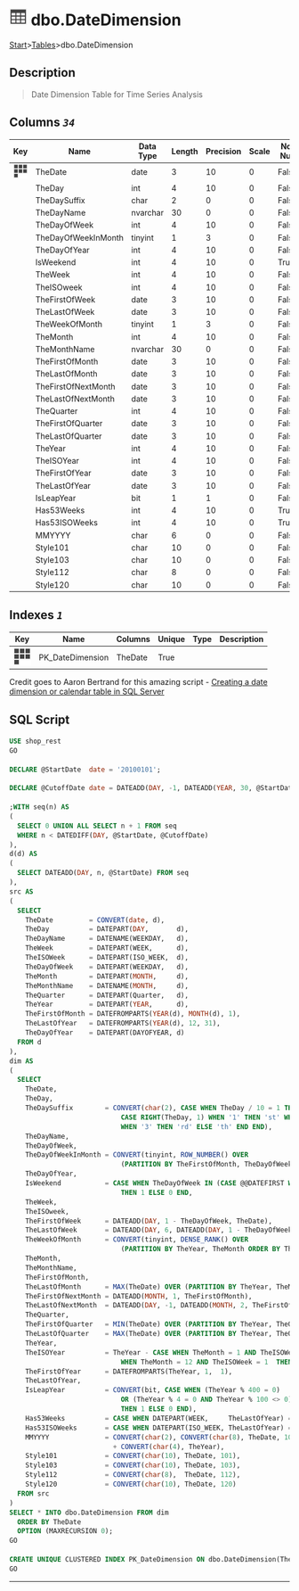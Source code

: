 # ![logo](../Images/table.svg) dbo.DateDimension

[Start](../start.md)>[Tables](./Tables.md)>dbo.DateDimension

## [](#Description) Description

> Date Dimension Table for Time Series Analysis

## [](#Columns) Columns _`34`_

|Key|Name|Data Type|Length|Precision|Scale|Not Null|Description
|---|---|---|---|---|---|---|---
|[![Cluster Key PK_DateDimension](../Images/Cluster.svg)](#Indexes)|TheDate|date|3|10|0|False||
| |TheDay|int|4|10|0|False||
| |TheDaySuffix|char|2|0|0|False||
| |TheDayName|nvarchar|30|0|0|False||
| |TheDayOfWeek|int|4|10|0|False||
| |TheDayOfWeekInMonth|tinyint|1|3|0|False||
| |TheDayOfYear|int|4|10|0|False||
| |IsWeekend|int|4|10|0|True||
| |TheWeek|int|4|10|0|False||
| |TheISOweek|int|4|10|0|False||
| |TheFirstOfWeek|date|3|10|0|False||
| |TheLastOfWeek|date|3|10|0|False||
| |TheWeekOfMonth|tinyint|1|3|0|False||
| |TheMonth|int|4|10|0|False||
| |TheMonthName|nvarchar|30|0|0|False||
| |TheFirstOfMonth|date|3|10|0|False||
| |TheLastOfMonth|date|3|10|0|False||
| |TheFirstOfNextMonth|date|3|10|0|False||
| |TheLastOfNextMonth|date|3|10|0|False||
| |TheQuarter|int|4|10|0|False||
| |TheFirstOfQuarter|date|3|10|0|False||
| |TheLastOfQuarter|date|3|10|0|False||
| |TheYear|int|4|10|0|False||
| |TheISOYear|int|4|10|0|False||
| |TheFirstOfYear|date|3|10|0|False||
| |TheLastOfYear|date|3|10|0|False||
| |IsLeapYear|bit|1|1|0|False||
| |Has53Weeks|int|4|10|0|True||
| |Has53ISOWeeks|int|4|10|0|True||
| |MMYYYY|char|6|0|0|False||
| |Style101|char|10|0|0|False||
| |Style103|char|10|0|0|False||
| |Style112|char|8|0|0|False||
| |Style120|char|10|0|0|False||

## [](#Indexes) Indexes _`1`_

|Key|Name|Columns|Unique|Type|Description
|---|---|---|---|---|---
|[![Cluster Key PK_DateDimension](../Images/Cluster.svg)](#Indexes)|PK_DateDimension|TheDate|True|||

Credit goes to Aaron Bertrand for this amazing script - [Creating a date dimension or calendar table in SQL Server](https://www.mssqltips.com/sqlservertip/4054/creating-a-date-dimension-or-calendar-table-in-sql-server/)

## [](#SqlScript) SQL Script

```SQL
USE shop_rest
GO

DECLARE @StartDate  date = '20100101';

DECLARE @CutoffDate date = DATEADD(DAY, -1, DATEADD(YEAR, 30, @StartDate));

;WITH seq(n) AS
(
  SELECT 0 UNION ALL SELECT n + 1 FROM seq
  WHERE n < DATEDIFF(DAY, @StartDate, @CutoffDate)
),
d(d) AS
(
  SELECT DATEADD(DAY, n, @StartDate) FROM seq
),
src AS
(
  SELECT
    TheDate         = CONVERT(date, d),
    TheDay          = DATEPART(DAY,       d),
    TheDayName      = DATENAME(WEEKDAY,   d),
    TheWeek         = DATEPART(WEEK,      d),
    TheISOWeek      = DATEPART(ISO_WEEK,  d),
    TheDayOfWeek    = DATEPART(WEEKDAY,   d),
    TheMonth        = DATEPART(MONTH,     d),
    TheMonthName    = DATENAME(MONTH,     d),
    TheQuarter      = DATEPART(Quarter,   d),
    TheYear         = DATEPART(YEAR,      d),
    TheFirstOfMonth = DATEFROMPARTS(YEAR(d), MONTH(d), 1),
    TheLastOfYear   = DATEFROMPARTS(YEAR(d), 12, 31),
    TheDayOfYear    = DATEPART(DAYOFYEAR, d)
  FROM d
),
dim AS
(
  SELECT
    TheDate,
    TheDay,
    TheDaySuffix        = CONVERT(char(2), CASE WHEN TheDay / 10 = 1 THEN 'th' ELSE
                            CASE RIGHT(TheDay, 1) WHEN '1' THEN 'st' WHEN '2' THEN 'nd'
                            WHEN '3' THEN 'rd' ELSE 'th' END END),
    TheDayName,
    TheDayOfWeek,
    TheDayOfWeekInMonth = CONVERT(tinyint, ROW_NUMBER() OVER
                            (PARTITION BY TheFirstOfMonth, TheDayOfWeek ORDER BY TheDate)),
    TheDayOfYear,
    IsWeekend           = CASE WHEN TheDayOfWeek IN (CASE @@DATEFIRST WHEN 1 THEN 6 WHEN 7 THEN 1 END,7)
                            THEN 1 ELSE 0 END,
    TheWeek,
    TheISOweek,
    TheFirstOfWeek      = DATEADD(DAY, 1 - TheDayOfWeek, TheDate),
    TheLastOfWeek       = DATEADD(DAY, 6, DATEADD(DAY, 1 - TheDayOfWeek, TheDate)),
    TheWeekOfMonth      = CONVERT(tinyint, DENSE_RANK() OVER
                            (PARTITION BY TheYear, TheMonth ORDER BY TheWeek)),
    TheMonth,
    TheMonthName,
    TheFirstOfMonth,
    TheLastOfMonth      = MAX(TheDate) OVER (PARTITION BY TheYear, TheMonth),
    TheFirstOfNextMonth = DATEADD(MONTH, 1, TheFirstOfMonth),
    TheLastOfNextMonth  = DATEADD(DAY, -1, DATEADD(MONTH, 2, TheFirstOfMonth)),
    TheQuarter,
    TheFirstOfQuarter   = MIN(TheDate) OVER (PARTITION BY TheYear, TheQuarter),
    TheLastOfQuarter    = MAX(TheDate) OVER (PARTITION BY TheYear, TheQuarter),
    TheYear,
    TheISOYear          = TheYear - CASE WHEN TheMonth = 1 AND TheISOWeek > 51 THEN 1
                            WHEN TheMonth = 12 AND TheISOWeek = 1  THEN -1 ELSE 0 END,
    TheFirstOfYear      = DATEFROMPARTS(TheYear, 1,  1),
    TheLastOfYear,
    IsLeapYear          = CONVERT(bit, CASE WHEN (TheYear % 400 = 0)
                            OR (TheYear % 4 = 0 AND TheYear % 100 <> 0)
                            THEN 1 ELSE 0 END),
    Has53Weeks          = CASE WHEN DATEPART(WEEK,     TheLastOfYear) = 53 THEN 1 ELSE 0 END,
    Has53ISOWeeks       = CASE WHEN DATEPART(ISO_WEEK, TheLastOfYear) = 53 THEN 1 ELSE 0 END,
    MMYYYY              = CONVERT(char(2), CONVERT(char(8), TheDate, 101))
                          + CONVERT(char(4), TheYear),
    Style101            = CONVERT(char(10), TheDate, 101),
    Style103            = CONVERT(char(10), TheDate, 103),
    Style112            = CONVERT(char(8),  TheDate, 112),
    Style120            = CONVERT(char(10), TheDate, 120)
  FROM src
)
SELECT * INTO dbo.DateDimension FROM dim
  ORDER BY TheDate
  OPTION (MAXRECURSION 0);
GO

CREATE UNIQUE CLUSTERED INDEX PK_DateDimension ON dbo.DateDimension(TheDate);
GO

```

___
